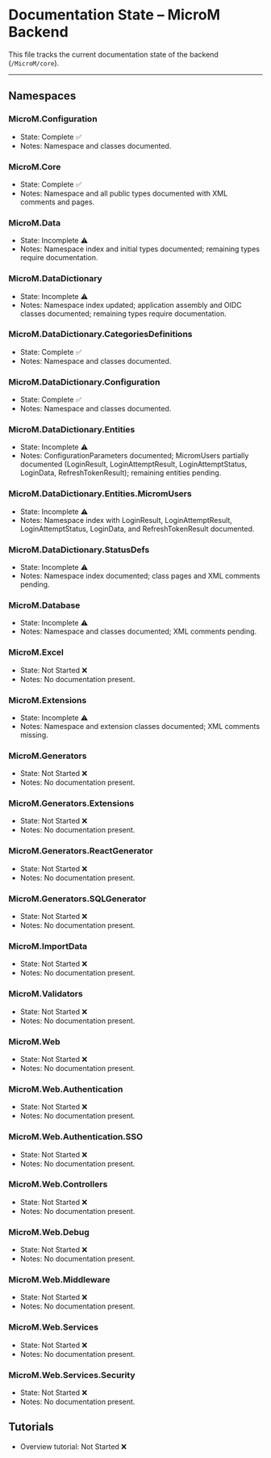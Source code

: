 # Documentation State – MicroM Backend

This file tracks the current documentation state of the backend (`/MicroM/core`).

---

## Namespaces

### MicroM.Configuration
- State: Complete ✅
- Notes: Namespace and classes documented.

### MicroM.Core
- State: Complete ✅
- Notes: Namespace and all public types documented with XML comments and pages.

### MicroM.Data
- State: Incomplete ⚠️
- Notes: Namespace index and initial types documented; remaining types require documentation.

### MicroM.DataDictionary
- State: Incomplete ⚠️
- Notes: Namespace index updated; application assembly and OIDC classes documented; remaining types require documentation.

### MicroM.DataDictionary.CategoriesDefinitions
- State: Complete ✅
- Notes: Namespace and classes documented.

### MicroM.DataDictionary.Configuration
- State: Complete ✅
- Notes: Namespace and classes documented.

### MicroM.DataDictionary.Entities
- State: Incomplete ⚠️
- Notes: ConfigurationParameters documented; MicromUsers partially documented (LoginResult, LoginAttemptResult, LoginAttemptStatus, LoginData, RefreshTokenResult); remaining entities pending.

### MicroM.DataDictionary.Entities.MicromUsers
- State: Incomplete ⚠️
- Notes: Namespace index with LoginResult, LoginAttemptResult, LoginAttemptStatus, LoginData, and RefreshTokenResult documented.

### MicroM.DataDictionary.StatusDefs
- State: Incomplete ⚠️
- Notes: Namespace index documented; class pages and XML comments pending.

### MicroM.Database
- State: Incomplete ⚠️
- Notes: Namespace and classes documented; XML comments pending.

### MicroM.Excel
- State: Not Started ❌
- Notes: No documentation present.

### MicroM.Extensions
- State: Incomplete ⚠️
- Notes: Namespace and extension classes documented; XML comments missing.

### MicroM.Generators
- State: Not Started ❌
- Notes: No documentation present.

### MicroM.Generators.Extensions
- State: Not Started ❌
- Notes: No documentation present.

### MicroM.Generators.ReactGenerator
- State: Not Started ❌
- Notes: No documentation present.

### MicroM.Generators.SQLGenerator
- State: Not Started ❌
- Notes: No documentation present.

### MicroM.ImportData
- State: Not Started ❌
- Notes: No documentation present.

### MicroM.Validators
- State: Not Started ❌
- Notes: No documentation present.

### MicroM.Web
- State: Not Started ❌
- Notes: No documentation present.

### MicroM.Web.Authentication
- State: Not Started ❌
- Notes: No documentation present.

### MicroM.Web.Authentication.SSO
- State: Not Started ❌
- Notes: No documentation present.

### MicroM.Web.Controllers
- State: Not Started ❌
- Notes: No documentation present.

### MicroM.Web.Debug
- State: Not Started ❌
- Notes: No documentation present.

### MicroM.Web.Middleware
- State: Not Started ❌
- Notes: No documentation present.

### MicroM.Web.Services
- State: Not Started ❌
- Notes: No documentation present.

### MicroM.Web.Services.Security
- State: Not Started ❌
- Notes: No documentation present.

## Tutorials
- Overview tutorial: Not Started ❌
